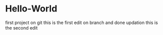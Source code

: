# Hello-World
first project on git
this is the first edit on branch and done updation
this is the second edit
